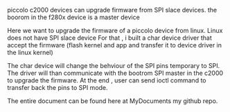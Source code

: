 piccolo c2000 devices can upgrade firmware from SPI slace devices.
the boorom in the f280x device is a master device

Here we want to upgrade the firmware of a piccolo device from linux.
Linux does not have SPI slace device
For that , i built a char device driver that accept the firmware (flash
kernel and app and transfer it to device driver in the linux kernel)

The char device will change the behviour of the SPI pins temporary to SPI.
The driver will than communicate with the bootrom SPI master in the c2000 to
upgrade the firmware.
At the end , user can send ioctl command to transfer back the pins to SPI
mode.

The entire document can be found here at MyDocuments my github repo.
